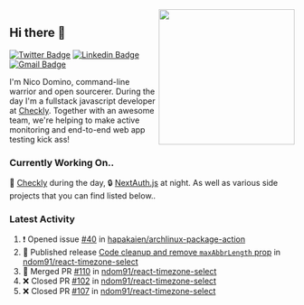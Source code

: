 <img align="right" src="https://user-images.githubusercontent.com/7415984/172472491-91b16eac-fa22-4ecf-92df-d687139fd1f9.gif" width="240" />

## Hi there 👋

[![Twitter Badge](https://img.shields.io/badge/-@ndom91-1ca0f1?style=flat-square&labelColor=1ca0f1&logo=twitter&logoColor=white&link=https://twitter.com/ndom91)](https://twitter.com/ndom91) [![Linkedin Badge](https://img.shields.io/badge/-ndom91-blue?style=flat-square&logo=Linkedin&logoColor=white&link=https://www.linkedin.com/in/ndom91/)](https://www.linkedin.com/in/ndom91/) [![Gmail Badge](https://img.shields.io/badge/-yo@ndo.dev-c14438?style=flat-square&logo=mail.ru&logoColor=white&link=mailto:yo@ndo.dev)](mailto:yo@ndo.dev)

I'm Nico Domino, command-line warrior and open sourcerer. During the day I'm a fullstack javascript developer at [Checkly](https://checklyhq.com). Together with an awesome team, we're helping to make active monitoring and end-to-end web app testing kick ass!

### Currently Working On..

🦝 [Checkly](https://checklyhq.com) during the day, 🔒 [NextAuth.js](https://github.com/nextauthjs/next-auth) at night. As well as various side projects that you can find listed below..

<!--START_SECTION_PROFILE_VIEWS:readme-info-->
<!--END_SECTION_PROFILE_VIEWS:readme-info-->

<!--START_SECTION_DAILY_COMMIT:readme-info-->
<!--END_SECTION_DAILY_COMMIT:readme-info-->

<!--START_SECTION_WEEKLY_COMMIT:readme-info-->
<!--END_SECTION_WEEKLY_COMMIT:readme-info-->

### Latest Activity

<!--START_SECTION:activity-->
1. ❗ Opened issue [#40](https://github.com/hapakaien/archlinux-package-action/issues/40) in [hapakaien/archlinux-package-action](https://github.com/hapakaien/archlinux-package-action)
2. 🚀 Published release [Code cleanup and remove `maxAbbrLength` prop](https://github.com/ndom91/react-timezone-select/releases/tag/v3.0.2) in [ndom91/react-timezone-select](https://github.com/ndom91/react-timezone-select)
3. 🎉 Merged PR [#110](https://github.com/ndom91/react-timezone-select/pull/110) in [ndom91/react-timezone-select](https://github.com/ndom91/react-timezone-select)
4. ❌ Closed PR [#102](https://github.com/ndom91/react-timezone-select/pull/102) in [ndom91/react-timezone-select](https://github.com/ndom91/react-timezone-select)
5. ❌ Closed PR [#107](https://github.com/ndom91/react-timezone-select/pull/107) in [ndom91/react-timezone-select](https://github.com/ndom91/react-timezone-select)
<!--END_SECTION:activity-->
